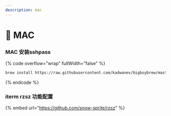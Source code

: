 ```yaml
---
description: mac
---
```


# 🐳 MAC

### MAC 安装sshpass

{% code overflow="wrap" fullWidth="false" %}
```bash
brew install https://raw.githubusercontent.com/kadwanev/bigboybrew/master/Library/Formula/sshpass.rbbash
```
{% endcode %}

### iterm rzsz 功能配置

{% embed url="https://github.com/snow-sprite/rzsz" %}

